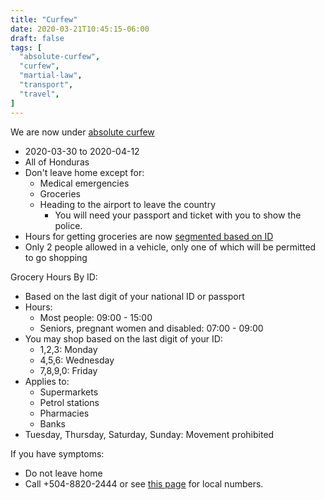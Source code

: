 ```yaml
---
title: "Curfew"
date: 2020-03-21T10:45:15-06:00
draft: false
tags: [
  "absolute-curfew",
  "curfew",
  "martial-law",
  "transport",
  "travel",
]
---
```


We are now under [absolute
curfew](https://covid19honduras.org/?q=toque-de-queda-absoluto-para-todo-el-pais)
* 2020-03-30 to 2020-04-12
* All of Honduras
* Don't leave home except for:
  * Medical emergencies
  * Groceries
  * Heading to the airport to leave the country
    * You will need your passport and ticket with you to show the police.
* Hours for getting groceries are now [segmented based on
  ID](https://covid19honduras.org/?q=toque-de-queda-hasta-12-de-abril)
* Only 2 people allowed in a vehicle, only one of which will be permitted to go
  shopping

Grocery Hours By ID:
* Based on the last digit of your national ID or passport
* Hours:
  * Most people: 09:00 - 15:00
  * Seniors, pregnant women and disabled: 07:00 - 09:00
* You may shop based on the last digit of your ID:
  * 1,2,3: Monday
  * 4,5,6: Wednesday
  * 7,8,9,0: Friday
* Applies to:
  * Supermarkets
  * Petrol stations
  * Pharmacies
  * Banks
* Tuesday, Thursday, Saturday, Sunday: Movement prohibited

If you have symptoms:
* Do not leave home
* Call +504-8820-2444 or see [this
  page](http://covid19roatan.com/emergency-numbers/) for local numbers.
